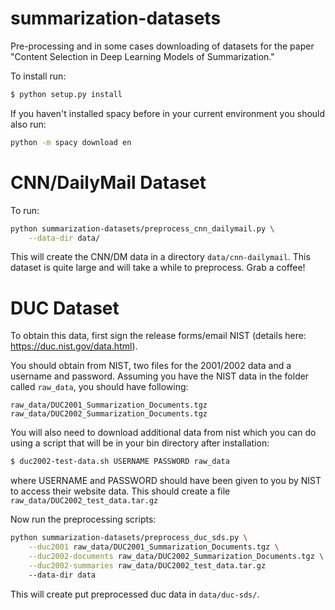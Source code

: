 summarization-datasets
======================
Pre-processing and in some cases downloading of datasets for the paper "Content Selection in Deep 
Learning Models of Summarization."

To install run:
```sh
$ python setup.py install
```

If you haven't installed spacy before in your current environment you should also run:
```sh
python -m spacy download en
```

# CNN/DailyMail Dataset
To run:
```sh
python summarization-datasets/preprocess_cnn_dailymail.py \
    --data-dir data/
```
This will create the CNN/DM data in a directory `data/cnn-dailymail`.
This dataset is quite large and will take a while to preprocess. Grab a coffee!

# DUC Dataset

To obtain this data, first sign the release forms/email NIST 
(details here: https://duc.nist.gov/data.html).  

You should obtain from NIST, two files for the 2001/2002 data and a username and password.
Assuming you have the NIST data in the folder called `raw_data`, you should have following:
```
raw_data/DUC2001_Summarization_Documents.tgz
raw_data/DUC2002_Summarization_Documents.tgz
```
You will also need to download additional data from nist which you can do using a script
that will be in your bin directory after installation:
```sh
$ duc2002-test-data.sh USERNAME PASSWORD raw_data
```
where USERNAME and PASSWORD should have been given to you by NIST to access their website data.
This should create a file `raw_data/DUC2002_test_data.tar.gz`

Now run the preprocessing scripts:

```sh
python summarization-datasets/preprocess_duc_sds.py \
    --duc2001 raw_data/DUC2001_Summarization_Documents.tgz \
    --duc2002-documents raw_data/DUC2002_Summarization_Documents.tgz \
    --duc2002-summaries raw_data/DUC2002_test_data.tar.gz 
    --data-dir data
```

This will create put preprocessed duc data in `data/duc-sds/`.
 


